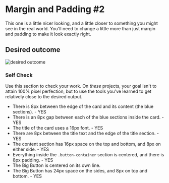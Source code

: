 # Margin and Padding #2

This one is a little nicer looking, and a little closer to something you might see in the real world. You'll need to change a little more than just margin and padding to make it look exactly right.

## Desired outcome
![desired outcome](./desired-outcome.png)

### Self Check
Use this section to check your work. On _these_ projects, your goal isn't to attain 100% pixel perfection, but to use the tools you've learned to get relatively close to the desired output.

- There is 8px between the edge of the card and its content (the blue sections). - YES
- There is an 8px gap between each of the blue sections inside the card. - YES
- The title of the card uses a 16px font. - YES
- There are 8px between the title text and the edge of the title section. - YES
- The content section has 16px space on the top and bottom, and 8px on either side. - YES
- Everything inside the `.button-container` section is centered, and there is 8px padding. - YES
- The Big Button is centered on its own line.
- The Big Button has 24px space on the sides, and 8px on top and bottom. - YES
